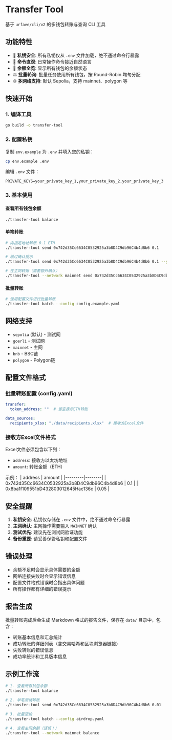 # Transfer Tool

基于 `urfave/cli/v2` 的多钱包转账与查询 CLI 工具

## 功能特性

- 🔐 **私钥安全**: 所有私钥仅从 `.env` 文件加载，绝不通过命令行暴露
- 🧭 **命令直观**: 日常操作命令接近自然语言
- 👀 **余额全览**: 显示所有钱包的余额状态
- ⚖️ **批量轮询**: 批量任务使用所有钱包，按 Round-Robin 均匀分配
- 🌐 **多网络支持**: 默认 Sepolia，支持 mainnet、polygon 等

## 快速开始

### 1. 编译工具
```bash
go build -o transfer-tool
```

### 2. 配置私钥
复制 `env.example` 为 `.env` 并填入您的私钥：
```bash
cp env.example .env
```

编辑 `.env` 文件：
```env
PRIVATE_KEYS=your_private_key_1,your_private_key_2,your_private_key_3
```

### 3. 基本使用

#### 查看所有钱包余额
```bash
./transfer-tool balance
```

#### 单笔转账
```bash
# 向指定地址转账 0.1 ETH
./transfer-tool send 0x742d35Cc6634C0532925a3b8D4C9db96C4b4d8b6 0.1

# 跳过确认提示
./transfer-tool send 0x742d35Cc6634C0532925a3b8D4C9db96C4b4d8b6 0.1 --yes

# 在主网转账（需要额外确认）
./transfer-tool --network mainnet send 0x742d35Cc6634C0532925a3b8D4C9db96C4b4d8b6 1.0
```

#### 批量转账
```bash
# 使用配置文件进行批量转账
./transfer-tool batch --config config.example.yaml
```

## 网络支持

- `sepolia` (默认) - 测试网
- `goerli` - 测试网  
- `mainnet` - 主网
- `bnb` - BSC链
- `polygon` - Polygon链

## 配置文件格式

### 批量转账配置 (config.yaml)
```yaml
transfer:
  token_address: ""  # 留空表示ETH转账

data_sources:
  recipients_xlsx: "./data/recipients.xlsx"  # 接收方Excel文件
```

### 接收方Excel文件格式
Excel文件必须包含以下列：
- `address`: 接收方以太坊地址
- `amount`: 转账金额（ETH）

示例：
| address | amount |
|---------|--------|
| 0x742d35Cc6634C0532925a3b8D4C9db96C4b4d8b6 | 0.1 |
| 0x8ba1f109551bD432803012645Hac136c | 0.05 |

## 安全提醒

1. **私钥安全**: 私钥仅存储在 `.env` 文件中，绝不通过命令行暴露
2. **主网确认**: 主网操作需要输入 `MAINNET` 确认
3. **测试优先**: 建议先在测试网验证功能
4. **备份重要**: 请妥善保管私钥和配置文件

## 错误处理

- 余额不足时会显示具体需要的金额
- 网络连接失败时会显示错误信息
- 配置文件格式错误时会指出具体问题
- 所有操作都有详细的错误提示

## 报告生成

批量转账完成后会生成 Markdown 格式的报告文件，保存在 `data/` 目录中，包含：
- 转账基本信息和汇总统计
- 成功转账的详细列表（含交易哈希和区块浏览器链接）
- 失败转账的错误信息
- 成功率统计和工具版本信息

## 示例工作流

```bash
# 1. 查看所有钱包余额
./transfer-tool balance

# 2. 单笔测试转账
./transfer-tool send 0x742d35Cc6634C0532925a3b8D4C9db96C4b4d8b6 0.01

# 3. 批量空投
./transfer-tool batch --config airdrop.yaml

# 4. 查看主网余额（谨慎！）
./transfer-tool --network mainnet balance
```
